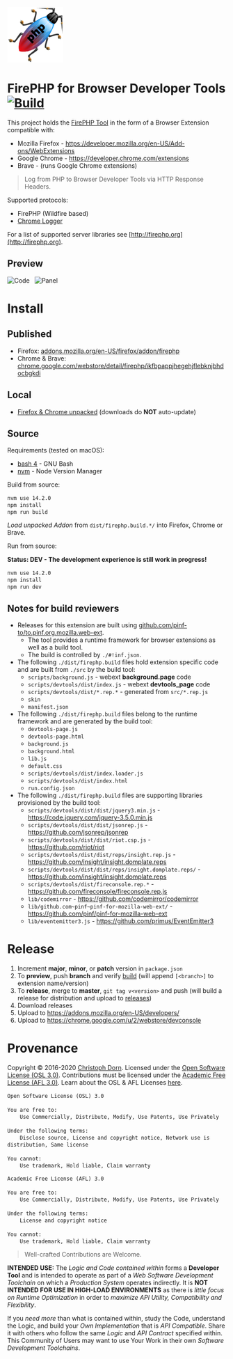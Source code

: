 ![FirePHP Logo](https://github.com/firephp/firephp-for-browser-devtools/blob/master/src/skin/Icon_128.png?raw=true "FirePHP Logo")

FirePHP for Browser Developer Tools [![Build](https://github.com/firephp/firephp-for-browser-devtools/workflows/Build/badge.svg)](https://github.com/firephp/firephp-for-browser-devtools/actions?query=workflow%3ABuild)
===================================

This project holds the [FirePHP Tool](http://firephp.org) in the form of a Browser Extension compatible with:

  * Mozilla Firefox - https://developer.mozilla.org/en-US/Add-ons/WebExtensions
  * Google Chrome - https://developer.chrome.com/extensions
  * Brave - (runs Google Chrome extensions)

> Log from PHP to Browser Developer Tools via HTTP Response Headers.

Supported protocols:

  * FirePHP (Wildfire based)
  * [Chrome Logger](https://craig.is/writing/chrome-logger/techspecs)

For a list of supported server libraries see [http://firephp.org](http://firephp.org).


Preview
-------

<img src="https://github.com/firephp/firephp-for-browser-devtools/blob/master/src/skin/CodeScreenshot.png?raw=true" alt="Code" width="300"> &nbsp; <img src="https://github.com/firephp/firephp-for-browser-devtools/blob/master/src/skin/PanelScreenshot.png?raw=true" alt="Panel" width="300">


Install
=======

## Published

  * Firefox: [addons.mozilla.org/en-US/firefox/addon/firephp](https://addons.mozilla.org/en-US/firefox/addon/firephp/)
  * Chrome & Brave: [chrome.google.com/webstore/detail/firephp/ikfbpappjhegehjflebknjbhdocbgkdi](https://chrome.google.com/webstore/detail/firephp/ikfbpappjhegehjflebknjbhdocbgkdi)

## Local

  * [Firefox & Chrome unpacked](https://github.com/firephp/firephp-for-browser-devtools/releases) (downloads do **NOT** auto-update)

## Source

Requirements (tested on macOS):

  * [bash 4](https://www.gnu.org/software/bash/) - GNU Bash
  * [nvm](https://github.com/creationix/nvm) - Node Version Manager

Build from source:

    nvm use 14.2.0
    npm install
    npm run build

*Load unpacked Addon* from `dist/firephp.build.*/` into Firefox, Chrome or Brave.

Run from source:

**Status: DEV - The development experience is still work in progress!**

    nvm use 14.2.0
    npm install
    npm run dev

## Notes for build reviewers

  * Releases for this extension are built using [github.com/pinf-to/to.pinf.org.mozilla.web-ext](https://github.com/pinf-to/to.pinf.org.mozilla.web-ext).
    * The tool provides a runtime framework for browser extensions as well as a build tool.
    * The build is controlled by `./#!inf.json`.
  * The following `./dist/firephp.build` files hold extension specific code and are built from `./src` by the build tool:
    * `scripts/background.js` - webext **background.page** code
    * `scripts/devtools/dist/index.js` - webext **devtools_page** code
    * `scripts/devtools/dist/*.rep.*` - generated from `src/*.rep.js`
    * `skin`
    * `manifest.json`
  * The following `./dist/firephp.build` files belong to the runtime framework and are generated by the build tool:
    * `devtools-page.js`
    * `devtools-page.html`
    * `background.js`
    * `background.html`
    * `lib.js`
    * `default.css`
    * `scripts/devtools/dist/index.loader.js`
    * `scripts/devtools/dist/index.html`
    * `run.config.json`
  * The following `./dist/firephp.build` files are supporting libraries provisioned by the build tool:
    * `scripts/devtools/dist/dist/jquery3.min.js` - https://code.jquery.com/jquery-3.5.0.min.js
    * `scripts/devtools/dist/dist/jsonrep.js` - https://github.com/jsonrep/jsonrep
    * `scripts/devtools/dist/dist/riot.csp.js` - https://github.com/riot/riot
    * `scripts/devtools/dist/dist/reps/insight.rep.js` - https://github.com/insight/insight.domplate.reps
    * `scripts/devtools/dist/dist/reps/insight.domplate.reps/` - https://github.com/insight/insight.domplate.reps
    * `scripts/devtools/dist/fireconsole.rep.*` - https://github.com/fireconsole/fireconsole.rep.js
    * `lib/codemirror` - https://github.com/codemirror/codemirror
    * `lib/github.com~pinf~pinf-for-mozilla-web-ext/` - https://github.com/pinf/pinf-for-mozilla-web-ext
    * `lib/eventemitter3.js` - https://github.com/primus/EventEmitter3


Release
=======

  1. Increment **major**, **minor**, or **patch** version in `package.json`
  2. To **preview**, push **branch** and verify [build](https://github.com/firephp/firephp-for-browser-devtools/actions) (will append `[<branch>]` to extension name/version)
  3. To **release**, merge to **master**, `git tag v<version>` and push (will build a release for distribution and upload to [releases](https://github.com/firephp/firephp-for-browser-devtools/releases))
  5. Download releases
  6. Upload to https://addons.mozilla.org/en-US/developers/
  7. Upload to https://chrome.google.com/u/2/webstore/devconsole


Provenance
==========

Copyright &copy; 2016-2020 [Christoph Dorn](http://christophdorn.com).
Licensed under the [Open Software License (OSL 3.0)](https://opensource.org/licenses/OSL-3.0).
Contributions must be licensed under the [Academic Free License (AFL 3.0)](https://opensource.org/licenses/AFL-3.0).
Learn about the OSL & AFL Licenses [here](http://rosenlaw.com/OSL3.0-explained.htm).

```
Open Software License (OSL) 3.0

You are free to:
    Use Commercially, Distribute, Modify, Use Patents, Use Privately

Under the following terms:
    Disclose source, License and copyright notice, Network use is distribution, Same license

You cannot:
    Use trademark, Hold liable, Claim warranty
```
```
Academic Free License (AFL) 3.0

You are free to:
    Use Commercially, Distribute, Modify, Use Patents, Use Privately

Under the following terms:
    License and copyright notice

You cannot:
    Use trademark, Hold liable, Claim warranty
```

> Well-crafted Contributions are Welcome.

**INTENDED USE:** The *Logic and Code contained within* forms a **Developer Tool** and is intended to operate as part of a *Web Software Development Toolchain* on which a *Production System* operates indirectly. It is **NOT INTENDED FOR USE IN HIGH-LOAD ENVIRONMENTS** as there is *little focus on Runtime Optimization* in order to *maximize API Utility, Compatibility and Flexibility*.

If you *need more* than what is contained within, study the Code, understand the Logic, and build your *Own Implementation* that is *API Compatible*. Share it with others who follow the same *Logic* and *API Contract* specified within. This Community of Users may want to use Your Work in their own *Software Development Toolchains*.
